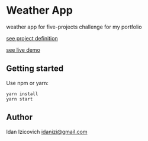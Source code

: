 # Weather App
weather app for five-projects challenge for my portfolio

[see project definition](https://github.com/florinpop17/app-ideas/blob/master/Projects/1-Beginner/Weather-App.md)

[see live demo](http://idanizi.github.io/weather-app)

## Getting started
Use npm or yarn:
```
yarn install
yarn start
```

## Author
Idan Izicovich <idanizi@gmail.com>